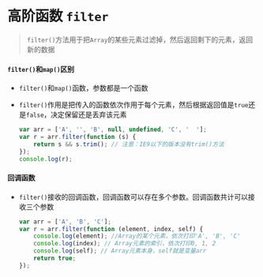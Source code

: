 # 高阶函数 `filter`

> `filter()`方法用于把`Array`的某些元素过滤掉，然后返回剩下的元素，返回新的数据

#### `filter()`和`map()`区别

* `filter()`和`map()`函数，参数都是一个函数

* `filter()`作用是把传入的函数依次作用于每个元素，然后根据返回值是`true`还是`false`，决定保留还是丢弃该元素

	```JavaScript
	var arr = ['A', '', 'B', null, undefined, 'C', '  '];
	var r = arr.filter(function (s) {
	    return s && s.trim(); // 注意：IE9以下的版本没有trim()方法
	});
	console.log(r);
	```

#### 回调函数

* `filter()`接收的回调函数，回调函数可以存在多个参数。回调函数共计可以接收三个参数

	```JavaScript
	var arr = ['A', 'B', 'C'];
	var r = arr.filter(function (element, index, self) {
	    console.log(element); //Array的某个元素，依次打印'A', 'B', 'C'
	    console.log(index); // Array元素的索引，依次打印0, 1, 2
	    console.log(self); // Array元素本身，self就是变量arr
	    return true;
	});
	```
